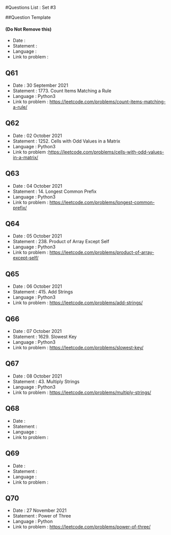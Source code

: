 #Questions List : Set #3

##Question Template 
#### (Do Not Remove this)
- Date : 
- Statement : 
- Language :
- Link to problem :


## Q61
- Date : 30 September 2021
- Statement : 1773. Count Items Matching a Rule
- Language : Python3
- Link to problem : https://leetcode.com/problems/count-items-matching-a-rule/

## Q62
- Date : 02 October 2021
- Statement : 1252. Cells with Odd Values in a Matrix
- Language : Python3
- Link to problem :https://leetcode.com/problems/cells-with-odd-values-in-a-matrix/ 

## Q63
- Date : 04 October 2021
- Statement : 14. Longest Common Prefix
- Language : Python3
- Link to problem : https://leetcode.com/problems/longest-common-prefix/

## Q64
- Date : 05 October 2021
- Statement : 238. Product of Array Except Self
- Language : Python3
- Link to problem : https://leetcode.com/problems/product-of-array-except-self/

## Q65
- Date : 06 October 2021
- Statement : 415. Add Strings
- Language : Python3
- Link to problem : https://leetcode.com/problems/add-strings/

## Q66
- Date : 07 October 2021
- Statement : 1629. Slowest Key
- Language : Python3
- Link to problem : https://leetcode.com/problems/slowest-key/

## Q67
- Date : 08 October 2021 
- Statement : 43. Multiply Strings
- Language : Python3
- Link to problem : https://leetcode.com/problems/multiply-strings/

## Q68
- Date : 
- Statement : 
- Language :
- Link to problem : 

## Q69
- Date : 
- Statement : 
- Language :
- Link to problem : 

## Q70
- Date : 27 November 2021
- Statement : Power of Three
- Language : Python
- Link to problem : https://leetcode.com/problems/power-of-three/ 
